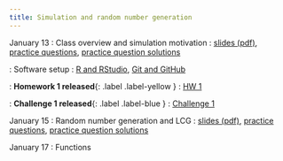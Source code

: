 ```yaml
---
title: Simulation and random number generation
---
```


January 13
: Class overview and simulation motivation
  : [slides (pdf)](https://sta379-s25.github.io/slides/lecture_1.pdf), [practice questions](https://sta379-s25.github.io/practice_questions/pq_1.html), [practice question solutions](https://sta379-s25.github.io/practice_questions/pq_1_solutions.html)

: Software setup
  : [R and RStudio](https://sta379-s25.github.io/resources/r_installation/), [Git and GitHub](https://sta379-s25.github.io/resources/github_instructions/)

: **Homework 1 released**{: .label .label-yellow }
  : [HW 1](https://sta379-s25.github.io/homework/hw1.html)
  
: **Challenge 1 released**{: .label .label-blue }
  : [Challenge 1](https://sta379-s25.github.io/challenges/challenge_1.html)

January 15
: Random number generation and LCG
  : [slides (pdf)](https://sta379-s25.github.io/slides/lecture_2.pdf), [practice questions](https://sta379-s25.github.io/practice_questions/pq_2.html), [practice question solutions](https://sta379-s25.github.io/practice_questions/pq_2_solutions.html)

January 17
: Functions

